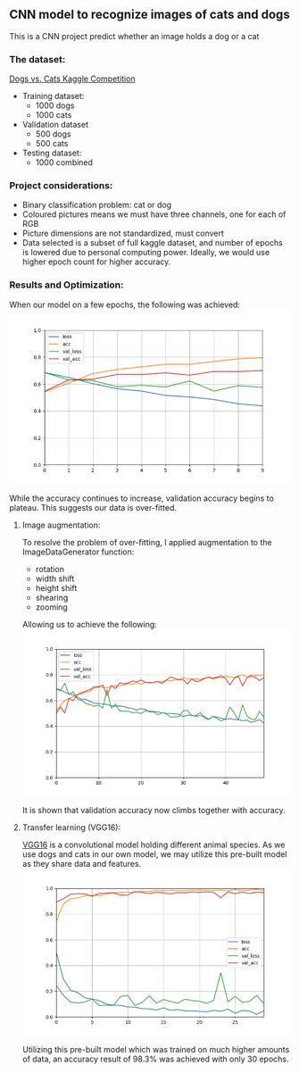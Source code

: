 ## CNN model to recognize images of cats and dogs
This is a CNN project predict whether an image holds a dog or a cat

### The dataset:
[Dogs vs. Cats Kaggle Competition](https://www.kaggle.com/c/dogs-vs-cats/data)
* Training dataset:
    * 1000 dogs
    * 1000 cats
* Validation dataset
    * 500 dogs
    * 500 cats
* Testing dataset:
    * 1000 combined

### Project considerations:
* Binary classification problem: cat or dog
* Coloured pictures means we must have three channels, one for each of RGB
* Picture dimensions are not standardized, must convert 
* Data selected is a subset of full kaggle dataset, and number of epochs is lowered due to personal computing power. Ideally, we would use higher epoch count for higher accuracy.

### Results and Optimization:
When our model on a few epochs, the following was achieved:
![Alt text](output_graphs/default_model.png?raw=true "Non-optimized Output")

While the accuracy continues to increase, validation accuracy begins to plateau. This suggests our data is over-fitted.

1) Image augmentation:

    To resolve the problem of over-fitting, I applied augmentation to the ImageDataGenerator function:
    * rotation
    * width shift
    * height shift
    * shearing
    * zooming

    Allowing us to achieve the following:        
![Alt text](output_graphs/augmented_model.png?raw=true "Augmented Output")

    It is shown that validation accuracy now climbs together with accuracy.
    
2) Transfer learning (VGG16):

    [VGG16](https://keras.io/api/applications/vgg/#vgg16-function) is a convolutional model holding different animal species. As we use dogs and cats in our own model, we may utilize this pre-built model as they share data and features.
    ![Alt text](output_graphs/VGG16_model.png?raw=true "Transfer Learning Output")
    
    Utilizing this pre-built model which was trained on much higher amounts of data, an accuracy result of 98.3% was achieved with only 30 epochs.

    
    